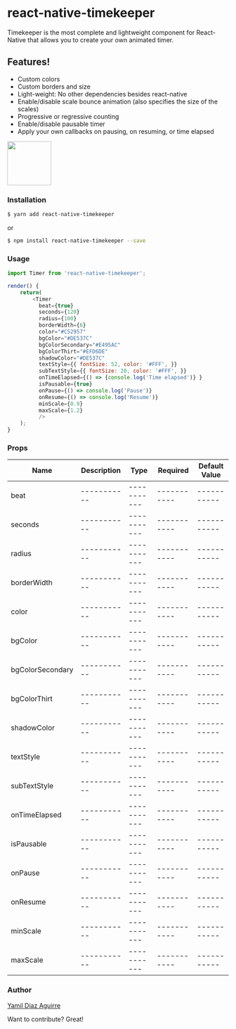 # react-native-timekeeper

Timekeeper is the most complete and lightweight component for React-Native that allows you to create your own animated timer.

## Features!

  - Custom colors
  - Custom borders and size
  - Light-weight: No other dependencies besides react-native
  - Enable/disable scale bounce animation (also specifies the size of the scales)
  - Progressive or regressive counting
  - Enable/disable pausable timer
  - Apply your own callbacks on pausing, on resuming, or time elapsed

<img src="http://i.imgur.com/6KXN7jG.png" width="100">

### Installation

```sh
$ yarn add react-native-timekeeper
```

or

```sh
$ npm install react-native-timekeeper --save
```

### Usage

```javascript
import Timer from 'react-native-timekeeper';

render() {
    return(
        <Timer
          beat={true}
          seconds={120}
          radius={100}
          borderWidth={6}
          color="#C52957"
          bgColor="#DE537C"
          bgColorSecondary="#E495AC"
          bgColorThirt="#EFD6DE"
          shadowColor="#DE537C"
          textStyle={{ fontSize: 52, color: '#FFF', }}
          subTextStyle={{ fontSize: 20, color: '#FFF', }}
          onTimeElapsed={() => {console.log('Time elapsed')} }
          isPausable={true}
          onPause={() => console.log('Pause')}
          onResume={() => console.log('Resume')}
          minScale={0.9}
          maxScale={1.2}
          />
    );
}
```

### Props

| Name | Description | Type | Required | Default Value
| ----------- | ----------- | ----------- | ----------- | ----------- |
| beat | ----------- | ----------- | ----------- | ----------- |
| seconds | ----------- | ----------- | ----------- | ----------- |
| radius | ----------- | ----------- | ----------- | ----------- |
| borderWidth | ----------- | ----------- | ----------- | ----------- |
| color | ----------- | ----------- | ----------- | ----------- |
| bgColor | ----------- | ----------- | ----------- | ----------- |
| bgColorSecondary | ----------- | ----------- | ----------- | ----------- |
| bgColorThirt | ----------- | ----------- | ----------- | ----------- |
| shadowColor | ----------- | ----------- | ----------- | ----------- |
| textStyle | ----------- | ----------- | ----------- | ----------- |
| subTextStyle | ----------- | ----------- | ----------- | ----------- |
| onTimeElapsed | ----------- | ----------- | ----------- | ----------- |
| isPausable | ----------- | ----------- | ----------- | ----------- |
| onPause | ----------- | ----------- | ----------- | ----------- |
| onResume | ----------- | ----------- | ----------- | ----------- |
| minScale | ----------- | ----------- | ----------- | ----------- |
| maxScale | ----------- | ----------- | ----------- | ----------- |


### Author

[Yamil Diaz Aguirre](https://github.com/Yamilquery)

Want to contribute? Great!
